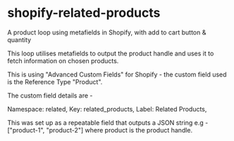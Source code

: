 # shopify-related-products
A product loop using metafields in Shopify, with add to cart button &amp; quantity


This loop utilises metafields to output the product handle and uses it to fetch information on chosen products.

This is using "Advanced Custom Fields" for Shopify - the custom field used is the Reference Type "Product".

The custom field details are -

Namespace: related,
Key: related_products,
Label: Related Products,

This was set up as a repeatable field that outputs a JSON string e.g - ["product-1", "product-2"] where product is the product handle.




